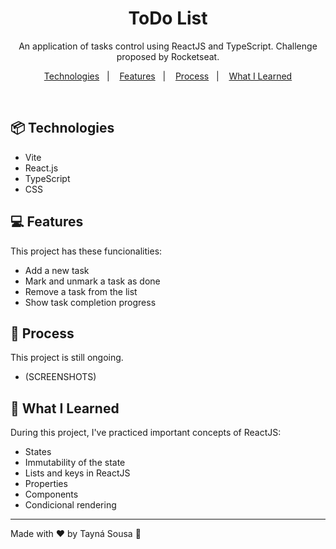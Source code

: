 <h1 align="center"> ToDo List </h1>

<p align="center">
An application of tasks control using ReactJS and TypeScript. Challenge proposed by Rocketseat.
</p>

<p align="center">
  <a href="#-technologies">Technologies</a>&nbsp;&nbsp;&nbsp;|&nbsp;&nbsp;&nbsp;
  <a href="#-features">Features</a>&nbsp;&nbsp;&nbsp;|&nbsp;&nbsp;&nbsp;
  <a href="#-process">Process</a>&nbsp;&nbsp;&nbsp;|&nbsp;&nbsp;&nbsp;
  <a href="#-what-i-learned">What I Learned</a>
</p>

<br>

## 📦 Technologies

- Vite
- React.js
- TypeScript
- CSS

## 💻 Features

This project has these funcionalities:

- Add a new task
- Mark and unmark a task as done
- Remove a task from the list
- Show task completion progress


## 🚀 Process

This project is still ongoing.
- (SCREENSHOTS)

## 🔖 What I Learned

During this project, I've practiced important concepts of ReactJS:

- States
- Immutability of the state
- Lists and keys in ReactJS
- Properties
- Components
- Condicional rendering

---

Made with ♥ by Tayná Sousa :wave:
